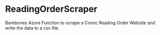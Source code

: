 # ReadingOrderScraper
Barebones Azure Function to scrape a Comic Reading Order Website and write the data to a csv file.
